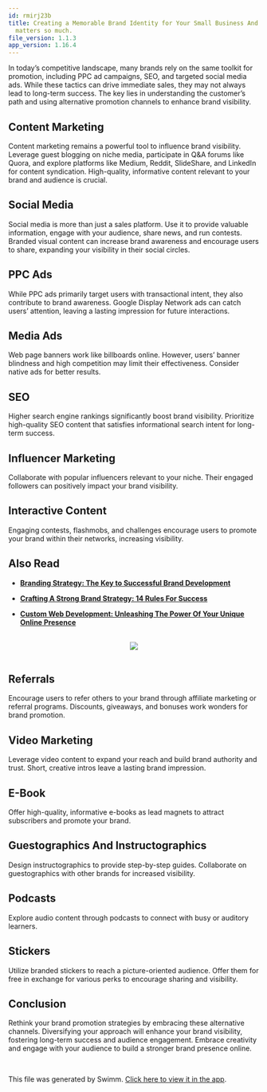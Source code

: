 ```yaml
---
id: rmirj23b
title: Creating a Memorable Brand Identity for Your Small Business And why it
  matters so much.
file_version: 1.1.3
app_version: 1.16.4
---
```


In today’s competitive landscape, many brands rely on the same toolkit for promotion, including PPC ad campaigns, SEO, and targeted social media ads. While these tactics can drive immediate sales, they may not always lead to long-term success. The key lies in understanding the customer’s path and using alternative promotion channels to enhance brand visibility.

## Content Marketing

Content marketing remains a powerful tool to influence brand visibility. Leverage guest blogging on niche media, participate in Q&A forums like Quora, and explore platforms like Medium, Reddit, SlideShare, and LinkedIn for content syndication. High-quality, informative content relevant to your brand and audience is crucial.

## Social Media

Social media is more than just a sales platform. Use it to provide valuable information, engage with your audience, share news, and run contests. Branded visual content can increase brand awareness and encourage users to share, expanding your visibility in their social circles.

## PPC Ads

While PPC ads primarily target users with transactional intent, they also contribute to brand awareness. Google Display Network ads can catch users’ attention, leaving a lasting impression for future interactions.

## Media Ads

Web page banners work like billboards online. However, users’ banner blindness and high competition may limit their effectiveness. Consider native ads for better results.

## SEO

Higher search engine rankings significantly boost brand visibility. Prioritize high-quality SEO content that satisfies informational search intent for long-term success.

## Influencer Marketing

Collaborate with popular influencers relevant to your niche. Their engaged followers can positively impact your brand visibility.

## Interactive Content

Engaging contests, flashmobs, and challenges encourage users to promote your brand within their networks, increasing visibility.

## Also Read

*   [**Branding Strategy: The Key to Successful Brand Development**](https://peacockindia.in/blog/branding-strategy/)

*   [**Crafting A Strong Brand Strategy: 14 Rules For Success**](https://peacockindia.in/blog/crafting-a-strong-brand-strategy-14-rules-for-success/)

*   [**Custom Web Development: Unleashing The Power Of Your Unique Online Presence**](https://peacockindia.in/blog/custom-web-development/)

<br/>

<div align="center"><img src="https://firebasestorage.googleapis.com/v0/b/swimmio-content/o/repositories%2FZ2l0aHViJTNBJTNBcGVhY29jay1ibG9ncyUzQSUzQVBlYWNvY2stSW5kaWE%3D%2Ffd789fee-b549-4831-8619-80ed3214a892.png?alt=media&token=1829f90d-0c90-48ba-9b20-80f19c8a37ec" style="width:'100%'"/></div>

<br/>

## Referrals

Encourage users to refer others to your brand through affiliate marketing or referral programs. Discounts, giveaways, and bonuses work wonders for brand promotion.

## Video Marketing

Leverage video content to expand your reach and build brand authority and trust. Short, creative intros leave a lasting brand impression.

## E-Book

Offer high-quality, informative e-books as lead magnets to attract subscribers and promote your brand.

## Guestographics And Instructographics

Design instructographics to provide step-by-step guides. Collaborate on guestographics with other brands for increased visibility.

## Podcasts

Explore audio content through podcasts to connect with busy or auditory learners.

## Stickers

Utilize branded stickers to reach a picture-oriented audience. Offer them for free in exchange for various perks to encourage sharing and visibility.

## Conclusion

Rethink your brand promotion strategies by embracing these alternative channels. Diversifying your approach will enhance your brand visibility, fostering long-term success and audience engagement. Embrace creativity and engage with your audience to build a stronger brand presence online.

<br/>

This file was generated by Swimm. [Click here to view it in the app](https://app.swimm.io/repos/Z2l0aHViJTNBJTNBcGVhY29jay1ibG9ncyUzQSUzQVBlYWNvY2stSW5kaWE=/docs/rmirj23b).
